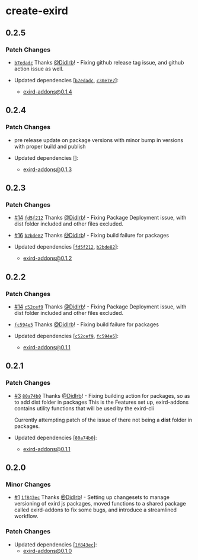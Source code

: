 # create-exird

## 0.2.5

### Patch Changes

- [`b7edadc`](https://github.com/DidIrb/exirdjs/commit/b7edadcc5513742ca26742a75dd49e4357cda4b0) Thanks [@DidIrb](https://github.com/DidIrb)! - Fixing github release tag issue, and github action issue as well.

- Updated dependencies [[`b7edadc`](https://github.com/DidIrb/exirdjs/commit/b7edadcc5513742ca26742a75dd49e4357cda4b0), [`c30e7e7`](https://github.com/DidIrb/exirdjs/commit/c30e7e7b2f9e94052aa91478ef0fd442d661ebf1)]:
  - exird-addons@0.1.4

## 0.2.4

### Patch Changes

- pre release update on package versions with minor bump in versions with proper build and publish

- Updated dependencies []:
  - exird-addons@0.1.3

## 0.2.3

### Patch Changes

- [#14](https://github.com/DidIrb/exirdjs/pull/14) [`fd5f212`](https://github.com/DidIrb/exirdjs/commit/fd5f21287698a9b596d4a78289d83985391a3521) Thanks [@DidIrb](https://github.com/DidIrb)! - Fixing Package Deployment issue, with dist folder included and other files excluded.

- [#16](https://github.com/DidIrb/exirdjs/pull/16) [`b2bde82`](https://github.com/DidIrb/exirdjs/commit/b2bde82a732e11c36d80e9a2449b75e89cd49c74) Thanks [@DidIrb](https://github.com/DidIrb)! - Fixing build failure for packages

- Updated dependencies [[`fd5f212`](https://github.com/DidIrb/exirdjs/commit/fd5f21287698a9b596d4a78289d83985391a3521), [`b2bde82`](https://github.com/DidIrb/exirdjs/commit/b2bde82a732e11c36d80e9a2449b75e89cd49c74)]:
  - exird-addons@0.1.2

## 0.2.2

### Patch Changes

- [#14](https://github.com/DidIrb/exirdjs/pull/14) [`c52cef9`](https://github.com/DidIrb/exirdjs/commit/c52cef91ebc232934e01de34e327a50ebb3e4ae4) Thanks [@DidIrb](https://github.com/DidIrb)! - Fixing Package Deployment issue, with dist folder included and other files excluded.

- [`fc594e5`](https://github.com/DidIrb/exirdjs/commit/fc594e555e222c34064fdbbe1e0aa43d65ac002d) Thanks [@DidIrb](https://github.com/DidIrb)! - Fixing build failure for packages

- Updated dependencies [[`c52cef9`](https://github.com/DidIrb/exirdjs/commit/c52cef91ebc232934e01de34e327a50ebb3e4ae4), [`fc594e5`](https://github.com/DidIrb/exirdjs/commit/fc594e555e222c34064fdbbe1e0aa43d65ac002d)]:
  - exird-addons@0.1.1

## 0.2.1

### Patch Changes

- [#3](https://github.com/DidIrb/exirdjs/pull/3) [`80a74b0`](https://github.com/DidIrb/exirdjs/commit/80a74b05b61318eca34ec2335efb77d1460cb5a2) Thanks [@DidIrb](https://github.com/DidIrb)! - Fixing building action for packages, so as to add dist folder in packages
  This is the Features set up, exird-addons contains utility functions that will be used by the exird-cli

  Currently attempting patch of the issue of there not being a **dist** folder in packages.

- Updated dependencies [[`80a74b0`](https://github.com/DidIrb/exirdjs/commit/80a74b05b61318eca34ec2335efb77d1460cb5a2)]:
  - exird-addons@0.1.1

## 0.2.0

### Minor Changes

- [#1](https://github.com/DidIrb/exirdjs/pull/1) [`1f843ec`](https://github.com/DidIrb/exirdjs/commit/1f843eccc94675f59d7a47e133c7208f68c41717) Thanks [@DidIrb](https://github.com/DidIrb)! - Setting up changesets to manage versioning of exird js packages, moved functions to a shared package called exird-addons to fix some bugs, and introduce a streamlined workflow.

### Patch Changes

- Updated dependencies [[`1f843ec`](https://github.com/DidIrb/exirdjs/commit/1f843eccc94675f59d7a47e133c7208f68c41717)]:
  - exird-addons@0.1.0
